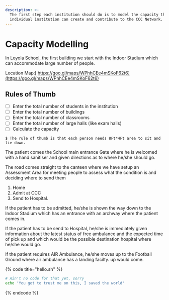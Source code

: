 ```yaml
---
description: >-
  The first step each institution should do is to model the capacity that each
  individual institution can create and contribute to the CCC Network.
---
```


# Capacity Modelling

In Loyola School, the first building we start with the Indoor Stadium which can accommodate large number of people.   
  
Location Map:[ https://goo.gl/maps/WPhhCEe4mSKoF62t6](https://goo.gl/maps/WPhhCEe4mSKoF62t6)

## Rules of Thumb

* [ ] Enter the total number of students in the institution
* [ ] Enter the total number of buildings
* [ ] Enter the total number of classrooms
* [ ] Enter the total number of large halls \(like exam halls\)
* [ ] Calculate the capacity

```
$ The rule of thumb is that each person needs 8Ft*4Ft area to sit and lie down.
```

 The patient comes the School main entrance Gate where he is welcomed with a hand sanitiser and given directions as to where he/she should go.  
  
The road comes straight to the canteen where we have setup an Assessment Area for meeting people to assess what the condition is and deciding where to send them  
  
1. Home  
2. Admit at CCC  
3. Send to Hospital.  
  
If the patient has to be admitted, he/she is shown the way down to the Indoor Stadium which has an entrance with an archway where the patient comes in.  
  
If the patient has to be send to Hospital, he/she is immediately given information about the latest status of free ambulance and the expected time of pick up and which would be the possible destination hospital where he/she would go.  
  
If the patient requires AIR Ambulance, he/she moves up to the Football Ground where air ambulance has a landing facilty. up would come.

{% code title="hello.sh" %}
```bash
# Ain't no code for that yet, sorry
echo 'You got to trust me on this, I saved the world'
```
{% endcode %}




